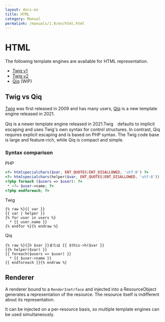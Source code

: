 ```yaml
---
layout: docs-en
title: HTML
category: Manual
permalink: /manuals/1.0/en/html.html
---
```


# HTML

The following template engines are available for HTML representation.

* [Twig v1](html-twig-v1.html)
* [Twig v2](html-twig-v2.html)
* [Qiq](html-qiq.html) (WIP) 

## Twig vs Qiq

[Twig](https://twig.symfony.com) was first released in 2009 and has many users, [Qiq](https://qiqphp.com) is a new template engine released in 2021.

Qiq is a newer template engine released in 2021.Twig　defaults to implicit escaping and uses Twig's own syntax for control structures. In contrast, Qiq requires explicit escaping and is based on PHP syntax. The Twig code base is large and feature-rich, while Qiq is compact and simple.

### Syntax comparison

PHP
```php
<?= htmlspecialchars($var, ENT_QUOTES|ENT_DISALLOWED, 'utf-8') ?>
<?= htmlspecialchars(helper($var, ENT_QUOTES|ENT_DISALLOWED, 'utf-8')) ?>
<?php foreach ($users => $user): ?>
 * <?= $user->name; ?>
<?php endforeach; ?>
```

Twig

```
{% raw %}{{ var }}
{{ var | helper }}
{% for user in users %}
  * {{ user.name }}
{% endfor %}{% endraw %}
```


Qiq

```
{% raw %}{{h $var }}または {{ $this->h($var }}
{{h helper($var) }}
{{ foreach($users => $user) }}
  * {{ $user->name }}
{{ endforeach }}{% endraw %}
```

## Renderer

A renderer bound to a `RenderInetrface` and injected into a ResourceObject generates a representation of the resource. The resource itself is indifferent about its representation.

It can be injected on a per-resource basis, so multiple template engines can be used simultaneously.
